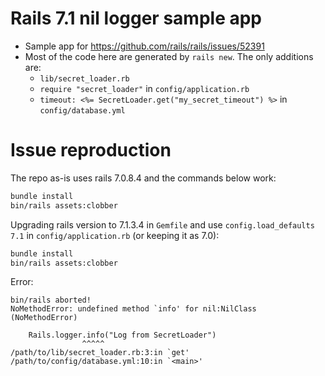 # Rails 7.1 nil logger sample app

- Sample app for https://github.com/rails/rails/issues/52391
- Most of the code here are generated by `rails new`. The only additions are:
  - `lib/secret_loader.rb`
  - `require "secret_loader"` in `config/application.rb`
  - `timeout: <%= SecretLoader.get("my_secret_timeout") %>` in `config/database.yml`

# Issue reproduction

The repo as-is uses rails 7.0.8.4 and the commands below work:

```bash
bundle install
bin/rails assets:clobber
```

Upgrading rails version to 7.1.3.4 in `Gemfile` and use `config.load_defaults 7.1` in `config/application.rb` (or keeping it as 7.0):

```bash
bundle install
bin/rails assets:clobber
```

Error:

```
bin/rails aborted!
NoMethodError: undefined method `info' for nil:NilClass (NoMethodError)

    Rails.logger.info("Log from SecretLoader")
                ^^^^^
/path/to/lib/secret_loader.rb:3:in `get'
/path/to/config/database.yml:10:in `<main>'
```
